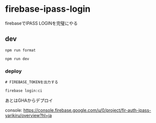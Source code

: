 # firebase-ipass-login
firebaseでIPASS LOGINを完璧にやる

## dev

```
npm run format

npm run dev
```

### deploy

```
# FIREBASE_TOKENを出力する

firebase login:ci
```

あとはGHAからデプロイ


console: https://console.firebase.google.com/u/0/project/fir-auth-ipass-yarikiru/overview?hl=ja